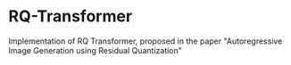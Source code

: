 # RQ-Transformer
Implementation of RQ Transformer, proposed in the paper "Autoregressive Image Generation using Residual Quantization"
